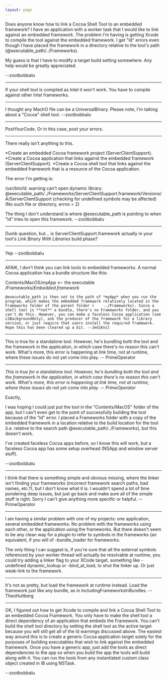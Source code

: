 ```yaml
---
layout: page
---
```




Does anyone know how to link a Cocoa Shell Tool to an embedded framework? I have an application with a worker task that I would like to link against an embedded framework. The problem I'm having is getting Xcode to compile the tool against the embedded framework. I get "ld" errors even though I have placed the framework in a directory relative to the tool's path (@executable_path/../Frameworks). 

My guess is that I have to modify a target build setting somewhere. Any help would be greatly appreciated.

--zootbobbalu 

----

If your shell tool is compiled as Intel it won't work. You have to compile against other Intel frameworks.

----

I thought any MachO file can be a UniversalBinary. Please note, I'm talking about a "Cocoa" shell tool. --zootbobbalu

----

PostYourCode. Or in this case, post your errors.

----

There really isn't anything to this. 


*Create an embedded Cocoa framework project (ServerClientSupport).
*Create a Cocoa application that links against the embedded framework (ServerClientSupport).
*Create a Cocoa shell tool that links against the embedded framework that is a resource of the Cocoa application.


The error I'm getting is:

    

/usr/bin/ld: warning can't open dynamic library: @executable_path/../Frameworks/ServerClientSupport.framework/Versions/A/ServerClientSupport (checking for undefined symbols may be affected) (No such file or directory, errno = 2)



The thing I don't understand is where @executable_path is pointing to when "ld" tries to open this framework. --zootbobbalu

----

Dumb question, but... is ServerClientSupport.framework actually in your tool's *Link Binary With Libraries* build phase?

----

Yep --zootbobbalu

----
AFAIK, I don't think you can link tools to embedded frameworks. A normal Cocoa application has a bundle structure like this:
    
Contents/MacOS/*myApp*   <-- the executable
        /Frameworks/*Embedded.framework*

    @executable_path is then set to the path of *myApp* when you run the program, which makes the embedded framework relatively located in the Frameworks folder of the parent folder (    ../Frameworks). Since a shell tool is **not** a bundle, there's no Frameworks folder, and you can't do this. However, you can make a faceless Cocoa application (see LSBackgroundOnly), ask the producer of the framework for a library version, or just require that users install the required framework. Hope this has been cleared up a bit. --JediKnil

----
This is true for a standalone tool. However, he's bundling both the tool and the framework in the application, in which case there's no reason this can't work. What's more, this error is happening at link time, not at runtime, where these issues do not yet come into play. -- PrimeOperator

----

*This is true for a standalone tool. However, he's bundling both the tool and the framework in the application, in which case there's no reason this can't work. What's more, this error is happening at link time, not at runtime, where these issues do not yet come into play. -- PrimeOperator*

Exactly,

I was hoping I could just put the tool in the "Contents/MacOS" folder of the app, but I can't even get to the point of successfully building the tool because of the "ld" error. I placed a Frameworks folder with a copy of the embedded framework in a location relative to the build location for the tool (i.e. relative to the search path @executable_path/../Frameworks), but this doesn't work. 

I've created faceless Cocoa apps before, so I know this will work, but a faceless Cocoa app has some setup overhead (NSApp and window server stuff). 

--zootbobbalu

----
I think that there is something simple and obvious missing, where the linker isn't finding your frameworks (incorrect framework search paths, bad names, etc.?), but I don't know what it is. I wouldn't spend a lot of time pondering deep issues, but just go back and make sure all of the simple stuff is right. Sorry I can't give anything more specific or helpful. -- PrimeOperator

----

I am having a similar problem with one of my projects: one application, several embedded frameworks. No problem with the frameworks using each other, or the application using the frameworks. But there doesn't seem to be any clean way for a plugin to refer to symbols in the frameworks (an equivalent, if you will of     -bundle_loader for frameworks.

The only thing I can suggest is, if you're sure that all the external symbols referenced by your worker thread will actually be resolvable at runtime, you could try adding a linker flag to your XCode target, something like     -undefined dynamic_lookup or     -bind_at_load, to shut the linker up. Or just weak-link to the framework.

----

It's not as pretty, but load the framework at runtime instead. Load the framework just like any bundle, as in IncludingFrameworksInBundles. --TheoHultberg

----

OK, I figured out how to get Xcode to compile and link a Cocoa Shell Tool to an embedded Cocoa Framework. You only have to make the shell tool a direct dependency of an application that embeds the Framework. You can't build the shell tool directory by setting the shell tool as the active target because you will still get all of the     ld warnings discussed above. The easiest way around this is to create a generic Cocoa application target solely for the purposes of building executables that wish to link against the embedded framework. Once you have a generic app, just add the tools as direct dependencies to the app so when you build the app the tools will build along with it. You can run the tools from any instantiated custom class object created in IB using NSTask.

--zootbobbalu
